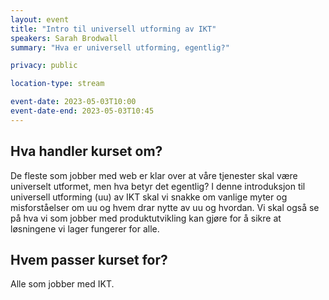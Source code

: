 ```yaml
---
layout: event
title: "Intro til universell utforming av IKT"
speakers: Sarah Brodwall
summary: "Hva er universell utforming, egentlig?"

privacy: public

location-type: stream

event-date: 2023-05-03T10:00
event-date-end: 2023-05-03T10:45
---
```

## Hva handler kurset om?
De fleste som jobber med web er klar over at våre tjenester skal være universelt utformet, men hva betyr det egentlig?  I denne introduksjon til universell utforming (uu) av IKT skal vi snakke om vanlige myter og misforståelser om uu og hvem drar nytte av uu og hvordan.  Vi skal også se på hva vi som jobber med produktutvikling kan gjøre for å sikre at løsningene vi lager fungerer for alle.

## Hvem passer kurset for?
Alle som jobber med IKT.